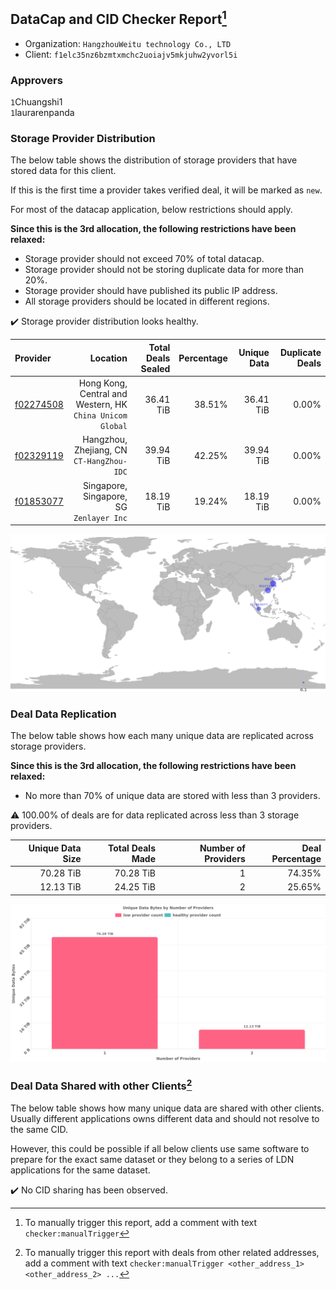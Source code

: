 ## DataCap and CID Checker Report[^1]
 - Organization: `HangzhouWeitu technology Co., LTD`
 - Client: `f1elc35nz6bzmtxmchc2uoiajv5mkjuhw2yvorl5i`
### Approvers
`1`Chuangshi1<br/>`1`laurarenpanda

### Storage Provider Distribution
The below table shows the distribution of storage providers that have stored data for this client.

If this is the first time a provider takes verified deal, it will be marked as `new`.

For most of the datacap application, below restrictions should apply.

**Since this is the 3rd allocation, the following restrictions have been relaxed:**
 - Storage provider should not exceed 70% of total datacap.
 - Storage provider should not be storing duplicate data for more than 20%.
 - Storage provider should have published its public IP address.
 - All storage providers should be located in different regions.

✔️ Storage provider distribution looks healthy.

| Provider                                              |                                                     Location | Total Deals Sealed | Percentage | Unique Data | Duplicate Deals |
| :---------------------------------------------------- | -----------------------------------------------------------: | -----------------: | ---------: | ----------: | --------------: |
| [f02274508](https://filfox.info/en/address/f02274508) | Hong Kong, Central and Western, HK<br/>`China Unicom Global` |          36.41 TiB |     38.51% |   36.41 TiB |           0.00% |
| [f02329119](https://filfox.info/en/address/f02329119) |                 Hangzhou, Zhejiang, CN<br/>`CT-HangZhou-IDC` |          39.94 TiB |     42.25% |   39.94 TiB |           0.00% |
| [f01853077](https://filfox.info/en/address/f01853077) |                  Singapore, Singapore, SG<br/>`Zenlayer Inc` |          18.19 TiB |     19.24% |   18.19 TiB |           0.00% |

<img src="https://raw.githubusercontent.com/data-preservation-programs/filplus-checker-assets/main/filecoin-project/filecoin-plus-large-datasets/issues/2151/1694071549732.png"/>

### Deal Data Replication
The below table shows how each many unique data are replicated across storage providers.


**Since this is the 3rd allocation, the following restrictions have been relaxed:**
- No more than 70% of unique data are stored with less than 3 providers.

⚠️ 100.00% of deals are for data replicated across less than 3 storage providers.

| Unique Data Size | Total Deals Made | Number of Providers | Deal Percentage |
| ---------------: | ---------------: | ------------------: | --------------: |
|        70.28 TiB |        70.28 TiB |                   1 |          74.35% |
|        12.13 TiB |        24.25 TiB |                   2 |          25.65% |

<img src="https://raw.githubusercontent.com/data-preservation-programs/filplus-checker-assets/main/filecoin-project/filecoin-plus-large-datasets/issues/2151/1694071550662.png"/>

### Deal Data Shared with other Clients[^3]
The below table shows how many unique data are shared with other clients.
Usually different applications owns different data and should not resolve to the same CID.

However, this could be possible if all below clients use same software to prepare for the exact same dataset or they belong to a series of LDN applications for the same dataset.

✔️ No CID sharing has been observed.

[^1]: To manually trigger this report, add a comment with text `checker:manualTrigger`

[^2]: Deals from those addresses are combined into this report as they are specified with `checker:manualTrigger`

[^3]: To manually trigger this report with deals from other related addresses, add a comment with text `checker:manualTrigger <other_address_1> <other_address_2> ...`
